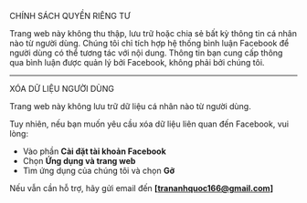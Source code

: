 CHÍNH SÁCH QUYỀN RIÊNG TƯ

Trang web này không thu thập, lưu trữ hoặc chia sẻ bất kỳ thông tin cá nhân nào từ người dùng.
Chúng tôi chỉ tích hợp hệ thống bình luận Facebook để người dùng có thể tương tác với nội dung.
Thông tin bạn cung cấp thông qua bình luận được quản lý bởi Facebook, không phải bởi chúng tôi.

---

XÓA DỮ LIỆU NGƯỜI DÙNG

Trang web này không lưu trữ dữ liệu cá nhân nào từ người dùng.

Tuy nhiên, nếu bạn muốn yêu cầu xóa dữ liệu liên quan đến Facebook, vui lòng:

  * Vào phần **Cài đặt tài khoản Facebook**
  * Chọn **Ứng dụng và trang web**
  * Tìm ứng dụng của chúng tôi và chọn **Gỡ**

Nếu vẫn cần hỗ trợ, hãy gửi email đến **[trananhquoc166@gmail.com]**

